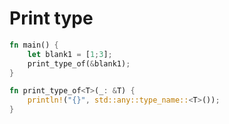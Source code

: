 # Print type

```rust
fn main() {
    let blank1 = [1;3];
    print_type_of(&blank1);
}

fn print_type_of<T>(_: &T) {
    println!("{}", std::any::type_name::<T>());
}
```
